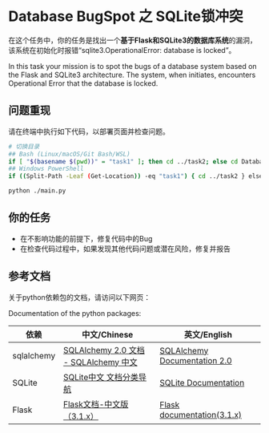 # Database BugSpot 之 SQLite锁冲突

在这个任务中，你的任务是找出一个**基于Flask和SQLite3的数据库系统**的漏洞，该系统在初始化时报错“sqlite3.OperationalError: database is locked”。

In this task your mission is to spot the bugs of a database system based on the Flask and SQLite3 architecture. The system, when initiates, encounters Operational Error that the database is locked.

## 问题重现

请在终端中执行如下代码，以部署页面并检查问题。

```bash
# 切换目录
## Bash (Linux/macOS/Git Bash/WSL)
if [ "$(basename $(pwd))" = "task1" ]; then cd ../task2; else cd Database/task2; fi
## Windows PowerShell
if ((Split-Path -Leaf (Get-Location)) -eq "task1") { cd ../task2 } else { cd Database/task2 }

python ./main.py
```

## 你的任务

- 在不影响功能的前提下，修复代码中的Bug
- 在检查代码过程中，如果发现其他代码问题或潜在风险，修复并报告

## 参考文档

关于python依赖包的文档，请访问以下网页：

Documentation of the python packages:

| 依赖       | 中文/Chinese                                                                          | 英文/English                                                            |
| ---------- | ------------------------------------------------------------------------------------- | ----------------------------------------------------------------------- |
| sqlalchemy | [SQLAlchemy 2.0 文档 - SQLAlchemy 中文](https://docs.sqlalchemy.org.cn/en/20/intro.html) | [SQLAlchemy Documentation 2.0](https://docs.sqlalchemy.org/en/20/)         |
| SQLite     | [SQLite中文 文档分类导航](https://www.sqlite.cn/docs.html)                               | [SQLite Documentation](https://sqlite.org/docs.html)                       |
| Flask      | [Flask文档-中文版（3.1.x）](https://flask.org.cn/en/stable/)                             | [Flask documentation(3.1.x)](https://flask.palletsprojects.com/en/stable/) |
